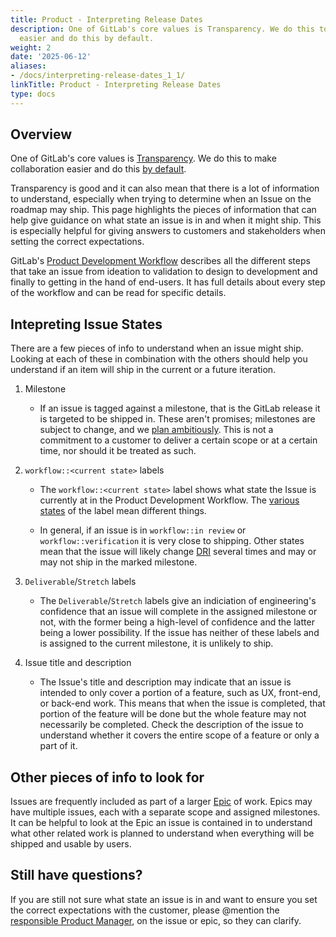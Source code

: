 ```yaml
---
title: Product - Interpreting Release Dates
description: One of GitLab's core values is Transparency. We do this to make collaboration
  easier and do this by default.
weight: 2
date: '2025-06-12'
aliases:
- /docs/interpreting-release-dates_1_1/
linkTitle: Product - Interpreting Release Dates
type: docs
---
```


## Overview

One of GitLab's core values is [Transparency](/handbook/values/#transparency).
We do this to make collaboration easier and do this [by default](/handbook/values/#public-by-default).

Transparency is good and it can also mean that there is a lot of information
to understand, especially when trying to determine when an Issue on the
roadmap may ship. This page highlights the pieces of information that can
help give guidance on what state an issue is in and when it might ship. This is
especially helpful for giving answers to customers and stakeholders when setting the correct
expectations.

GitLab's [Product Development Workflow](/handbook/product-development-flow/)
describes all the different steps that take an issue from ideation to
validation to design to development and finally to getting in the hand of
end-users. It has full details about every step of the workflow and can be
read for specific details.

## Intepreting Issue States

There are a few pieces of info to understand when an issue might ship. Looking
at each of these in combination with the others should help you understand
if an item will ship in the current or a future iteration.

1. Milestone

   - If an issue is tagged against a milestone, that is the GitLab release it is
   targeted to be shipped in. These aren't promises; milestones are subject to change, and we [plan ambitiously](/handbook/product/product-principles/#how-this-impacts-planning). This is not a commitment to a customer to deliver a certain scope or at a certain time, nor should it be treated as such.

1. `workflow::<current state>` labels

   - The `workflow::<current state>` label shows what state the Issue is currently
   at in the Product Development Workflow. The [various states](/handbook/product-development-flow/#workflow-summary)
   of the label mean different things.

   - In general, if an issue is in `workflow::in review`
     or `workflow::verification` it is very close to shipping. Other states mean
     that the issue will likely change [DRI](/handbook/people-group/directly-responsible-individuals/)
     several times and may or may not ship in the marked milestone.

1. `Deliverable`/`Stretch` labels

   - The `Deliverable`/`Stretch` labels give an indiciation of engineering's
     confidence that an issue will complete in the assigned milestone or not, with
     the former being a high-level of confidence and the latter being a lower
     possibility. If the issue has neither of these labels and is assigned to the
     current milestone, it is unlikely to ship.

1. Issue title and description

   - The Issue's title and description may indicate that an issue is intended
     to only cover a portion of a feature, such as UX, front-end, or back-end work.
     This means that when the issue is completed, that portion of the feature will
     be done but the whole feature may not necessarily be completed. Check the
     description of the issue to understand whether it covers the entire scope
     of a feature or only a part of it.

## Other pieces of info to look for

Issues are frequently included as part of a larger [Epic](https://docs.gitlab.com/ee/user/group/epics/)
of work. Epics may have multiple issues, each with a separate scope and
assigned milestones. It can be helpful to look at the Epic an issue is contained
in to understand what other related work is planned to understand when
everything will be shipped and usable by users.

## Still have questions?

If you are still not sure what state an issue is in and want to ensure you set
the correct expectations with the customer, please @mention the
[responsible Product Manager](/handbook/product/categories/),
on the issue or epic, so they can clarify.
